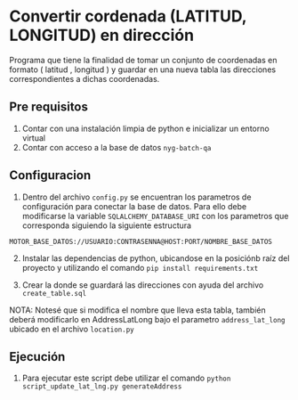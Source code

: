 # Convertir cordenada (LATITUD, LONGITUD) en dirección
Programa que tiene la finalidad de tomar un conjunto de coordenadas en formato ( latitud , longitud ) y guardar 
en una nueva tabla las direcciones correspondientes a dichas coordenadas.

## Pre requisitos
1. Contar con una instalación limpia de python e inicializar un entorno virtual
2. Contar con acceso a la base de datos `nyg-batch-qa`

## Configuracion
1. Dentro del archivo `config.py` se encuentran los parametros de configuración para conectar la base de datos. 
Para ello debe modificarse la variable `SQLALCHEMY_DATABASE_URI` con los parametros que corresponda siguiendo la siguiente
estructura

`MOTOR_BASE_DATOS://USUARIO:CONTRASENNA@HOST:PORT/NOMBRE_BASE_DATOS`

2. Instalar las dependencias de python, ubicandose en la posiciónb raíz del proyecto y utilizando el comando `pip install requirements.txt`

3. Crear la donde se guardará las direcciones con ayuda del archivo `create_table.sql`

NOTA: Notesé que si modifica el nombre que lleva esta tabla, también deberá modificarlo en AddressLatLong bajo el parametro `address_lat_long`
ubicado en el archivo `location.py`

## Ejecución
1. Para ejecutar este script debe utilizar el comando `python script_update_lat_lng.py generateAddress`


